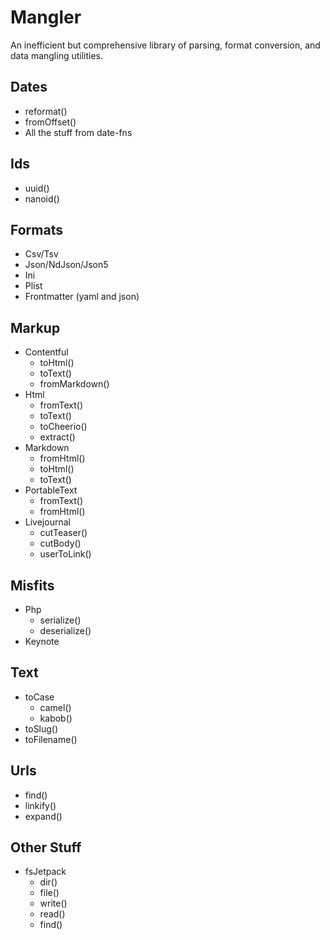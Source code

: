 # Mangler

An inefficient but comprehensive library of parsing, format conversion, and data
mangling utilities.

## Dates

- reformat()
- fromOffset()
- All the stuff from date-fns

## Ids

- uuid()
- nanoid()

## Formats

- Csv/Tsv
- Json/NdJson/Json5
- Ini
- Plist
- Frontmatter (yaml and json)

## Markup

- Contentful
  - toHtml()
  - toText()
  - fromMarkdown()
- Html
  - fromText()
  - toText()
  - toCheerio()
  - extract()
- Markdown
  - fromHtml()
  - toHtml()
  - toText()
- PortableText
  - fromText()
  - fromHtml()
- Livejournal
  - cutTeaser()
  - cutBody()
  - userToLink()
  
## Misfits

- Php
  - serialize()
  - deserialize()
- Keynote

## Text

- toCase
  - camel()
  - kabob()
- toSlug()
- toFilename()

## Urls

- find()
- linkify()
- expand()

## Other Stuff

- fsJetpack
  - dir()
  - file()
  - write()
  - read()
  - find()

